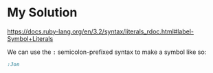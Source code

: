 # My Solution

https://docs.ruby-lang.org/en/3.2/syntax/literals_rdoc.html#label-Symbol+Literals

We can use the `:` semicolon-prefixed syntax to make a symbol like so:

```ruby
:Jon
```
